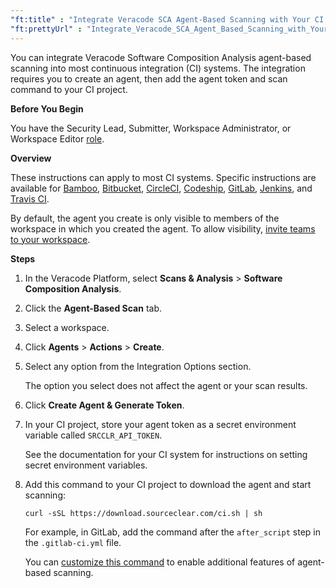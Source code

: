 ```yaml
---
"ft:title" : "Integrate Veracode SCA Agent-Based Scanning with Your CI Projects"
"ft:prettyUrl" : "Integrate_Veracode_SCA_Agent_Based_Scanning_with_Your_CI_Projects"
---
```



You can integrate Veracode Software Composition Analysis agent-based scanning into most continuous integration \(CI\) systems. The integration requires you to create an agent, then add the agent token and scan command to your CI project.

<p font-size="13pt"><b>Before You Begin</b></p>

You have the Security Lead, Submitter, Workspace Administrator, or Workspace Editor [role](https://docs.veracode.com/r/c_role_permissions).

<p font-size="13pt"><b>Overview</b></p>

These instructions can apply to most CI systems. Specific instructions are available for [Bamboo](https://docs.veracode.com/r/Integrating_Veracode_SCA_with_Atlassian_Bamboo), [Bitbucket](https://docs.veracode.com/r/t_sc_bitbucket_token), [CircleCI](https://docs.veracode.com/r/t_sc_ci_token), [Codeship](https://docs.veracode.com/r/t_sc_codeship_token), [GitLab](https://docs.veracode.com/r/Create_Your_Agent_Based_Scanning_Authentication_Token_for_GitLab_CI), [Jenkins](https://docs.veracode.com/r/c_sc_jenkins_prereq), and [Travis CI](https://docs.veracode.com/r/t_sc_travis_token).

By default, the agent you create is only visible to members of the workspace in which you created the agent. To allow visibility, [invite teams to your workspace](https://docs.veracode.com/r/Add_Teams_to_Your_Veracode_SCA_Workspace).

<p font-size="13pt"><b>Steps</b></p>

1.  In the Veracode Platform, select **Scans & Analysis** > **Software Composition Analysis**.

2.  Click the **Agent-Based Scan** tab.

3.  Select a workspace.

4.  Click **Agents** > **Actions** > **Create**.

5.  Select any option from the Integration Options section.

    The option you select does not affect the agent or your scan results.

6.  Click **Create Agent & Generate Token**.

7.  In your CI project, store your agent token as a secret environment variable called `SRCCLR_API_TOKEN`.

    See the documentation for your CI system for instructions on setting secret environment variables.

8.  Add this command to your CI project to download the agent and start scanning:

    ```
    curl -sSL https://download.sourceclear.com/ci.sh | sh
    ```

    For example, in GitLab, add the command after the `after_script` step in the `.gitlab-ci.yml` file.

    You can [customize this command](https://docs.veracode.com/r/c_sc_ci_script) to enable additional features of agent-based scanning.

